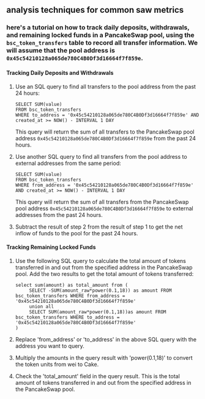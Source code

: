 ## analysis techniques for common saw metrics
### here's a tutorial on how to track daily deposits, withdrawals, and remaining locked funds in a PancakeSwap pool, using the `bsc_token_transfers` table to record all transfer information. We will assume that the pool address is `0x45c54210128a065de780C4B0Df3d16664f7f859e`.

#### Tracking Daily Deposits and Withdrawals

1. Use an SQL query to find all transfers to the pool address from the past 24 hours:

   ```
   SELECT SUM(value)
   FROM bsc_token_transfers
   WHERE to_address = '0x45c54210128a065de780C4B0Df3d16664f7f859e' AND created_at >= NOW() - INTERVAL 1 DAY
   ```

   This query will return the sum of all transfers to the PancakeSwap pool address `0x45c54210128a065de780C4B0Df3d16664f7f859e` from the past 24 hours.

2. Use another SQL query to find all transfers from the pool address to external addresses from the same period:

   ```
   SELECT SUM(value)
   FROM bsc_token_transfers
   WHERE from_address = '0x45c54210128a065de780C4B0Df3d16664f7f859e' AND created_at >= NOW() - INTERVAL 1 DAY
   ```

   This query will return the sum of all transfers from the PancakeSwap pool address `0x45c54210128a065de780C4B0Df3d16664f7f859e` to external addresses from the past 24 hours.

3. Subtract the result of step 2 from the result of step 1 to get the net inflow of funds to the pool for the past 24 hours.

#### Tracking Remaining Locked Funds
1. Use the following SQL query to calculate the total amount of tokens transferred in and out from the specified address in the PancakeSwap pool. Add the two results to get the total amount of tokens transferred:

   ```
   select sum(amount) as total_amount from (
        SELECT -SUM(amount_raw*power(0.1,18)) as amount FROM bsc_token_transfers WHERE from_address = '0x45c54210128a065de780C4B0Df3d16664f7f859e' 
        union all
        SELECT SUM(amount_raw*power(0.1,18))as amount FROM bsc_token_transfers WHERE to_address = '0x45c54210128a065de780C4B0Df3d16664f7f859e'
   )
   ```

2. Replace 'from_address' or 'to_address' in the above SQL query with the address you want to query.

3. Multiply the amounts in the query result with 'power(0.1,18)' to convert the token units from wei to Cake.

4. Check the 'total_amount' field in the query result. This is the total amount of tokens transferred in and out from the specified address in the PancakeSwap pool.




